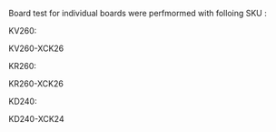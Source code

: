 Board test for individual boards were perfmormed with folloing SKU :

KV260:

KV260-XCK26

KR260:

KR260-XCK26

KD240:

KD240-XCK24
